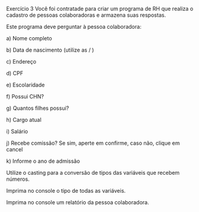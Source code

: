 Exercício 3
Você foi contratade para criar um programa de RH que realiza o cadastro de pessoas colaboradoras e armazena suas respostas.

Este programa deve perguntar à pessoa colaboradora:

a) Nome completo

b) Data de nascimento (utilize as / )

c) Endereço

d) CPF

e) Escolaridade

f) Possui CHN?

g) Quantos filhes possui?

h) Cargo atual

i) Salário

j) Recebe comissão? Se sim, aperte em confirme, caso não, clique em cancel

k) Informe o ano de admissão

Utilize o casting para a conversão de tipos das variáveis que recebem números.

Imprima no console o tipo de todas as variáveis.

Imprima no console um relatório da pessoa colaboradora.